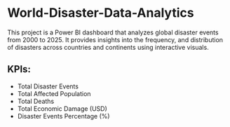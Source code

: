 # World-Disaster-Data-Analytics
This project is a Power BI dashboard that analyzes global disaster events from 2000 to 2025. It provides insights into the frequency, and distribution of disasters across countries and continents using interactive visuals.
## KPIs:  
  - Total Disaster Events  
  - Total Affected Population  
  - Total Deaths  
  - Total Economic Damage (USD)  
  - Disaster Events Percentage (%) 

